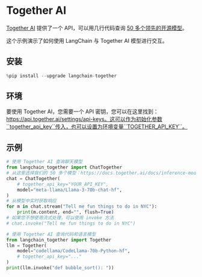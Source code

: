 # Together AI

[Together AI](https://www.together.ai/) 提供了一个 API，可以用几行代码查询 [50 多个领先的开源模型](https://docs.together.ai/docs/inference-models)。

这个示例演示了如何使用 LangChain 与 Together AI 模型进行交互。

## 安装

```python
%pip install --upgrade langchain-together
```

## 环境

要使用 Together AI，您需要一个 API 密钥，您可以在这里找到：https://api.together.ai/settings/api-keys。这可以作为初始化参数``together_api_key``传入，也可以设置为环境变量``TOGETHER_API_KEY``。

## 示例

```python
# 使用 Together AI 查询聊天模型
from langchain_together import ChatTogether
# 从这里选择我们的 50 多个模型：https://docs.together.ai/docs/inference-models
chat = ChatTogether(
    # together_api_key="YOUR_API_KEY",
    model="meta-llama/Llama-3-70b-chat-hf",
)
# 从模型中实时获取响应
for m in chat.stream("Tell me fun things to do in NYC"):
    print(m.content, end="", flush=True)
# 如果您不想使用流式处理，可以使用 invoke 方法
# chat.invoke("Tell me fun things to do in NYC")
```

```python
# 使用 Together AI 查询代码和语言模型
from langchain_together import Together
llm = Together(
    model="codellama/CodeLlama-70b-Python-hf",
    # together_api_key="..."
)
print(llm.invoke("def bubble_sort(): "))
```